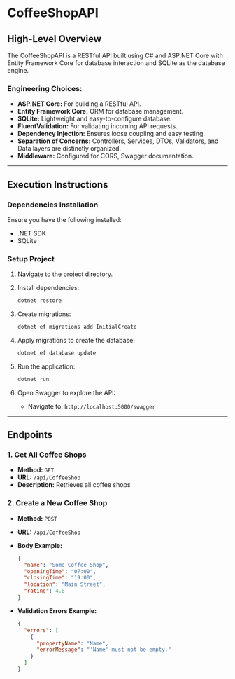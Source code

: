# CoffeeShopAPI

## High-Level Overview

The CoffeeShopAPI is a RESTful API built using C# and ASP.NET Core with Entity Framework Core for database interaction and SQLite as the database engine.

### Engineering Choices:

- **ASP.NET Core:** For building a RESTful API.
- **Entity Framework Core:** ORM for database management.
- **SQLite:** Lightweight and easy-to-configure database.
- **FluentValidation:** For validating incoming API requests.
- **Dependency Injection:** Ensures loose coupling and easy testing.
- **Separation of Concerns:** Controllers, Services, DTOs, Validators, and Data layers are distinctly organized.
- **Middleware:** Configured for CORS, Swagger documentation.

---

## Execution Instructions

### Dependencies Installation

Ensure you have the following installed:

- .NET SDK
- SQLite

### Setup Project

1. Navigate to the project directory.

2. Install dependencies:

   ```bash
   dotnet restore
   ```

3. Create migrations:

   ```bash
   dotnet ef migrations add InitialCreate
   ```

4. Apply migrations to create the database:

   ```bash
   dotnet ef database update
   ```

5. Run the application:

   ```bash
   dotnet run
   ```

6. Open Swagger to explore the API:
   - Navigate to: `http://localhost:5000/swagger`

---

## Endpoints

### 1. Get All Coffee Shops

- **Method:** `GET`
- **URL:** `/api/CoffeeShop`
- **Description:** Retrieves all coffee shops

### 2. Create a New Coffee Shop

- **Method:** `POST`
- **URL:** `/api/CoffeeShop`
- **Body Example:**

  ```json
  {
    "name": "Some Coffee Shop",
    "openingTime": "07:00",
    "closingTime": "19:00",
    "location": "Main Street",
    "rating": 4.8
  }
  ```

- **Validation Errors Example:**
  ```json
  {
    "errors": [
      {
        "propertyName": "Name",
        "errorMessage": "'Name' must not be empty."
      }
    ]
  }
  ```

